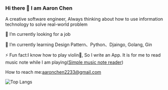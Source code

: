 ### Hi there 👋 I am Aaron Chen
A creative software engineer, Always thinking about how to use information technology to solve real-world problem

🔭 I’m currently looking for a job

🌱 I’m currently learning Design Pattern、Python、Djaingo, Golang, Gin

⚡ Fun fact:I know how to play violin🎻, So I write an App. It is for me to read music note while I am playing([Simple music note reader](https://github.com/AaronCChen2233/--Portfolio--simple_music_notes_reader))

How to reach me:aaronchen2233@gmail.com

![Top Langs](https://github-readme-stats.vercel.app/api/top-langs/?username=AaronCChen2233&layout=compact)

<!--
![Anurag's github stats](https://github-readme-stats.vercel.app/api?username=AaronCChen2233)

**AaronCChen2233/aaroncchen2233** is a ✨ _special_ ✨ repository because its `README.md` (this file) appears on your GitHub profile.

Here are some ideas to get you started:

- 🔭 I’m currently working on ...
- 
- 👯 I’m looking to collaborate on ...
- 🤔 I’m looking for help with ...
- 💬 Ask me about ...
- 📫 How to reach me: ...
- 😄 Pronouns: ...
- ⚡ Fun fact: ...
-->
